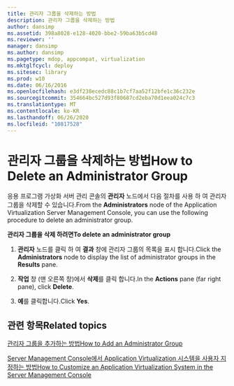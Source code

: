 ```yaml
---
title: 관리자 그룹을 삭제하는 방법
description: 관리자 그룹을 삭제하는 방법
author: dansimp
ms.assetid: 398a8028-e128-4020-bbe2-59ba63b5cd48
ms.reviewer: ''
manager: dansimp
ms.author: dansimp
ms.pagetype: mdop, appcompat, virtualization
ms.mktglfcycl: deploy
ms.sitesec: library
ms.prod: w10
ms.date: 06/16/2016
ms.openlocfilehash: e3df238ecedc88c1b7cf7aa52f12bfe1c36c232e
ms.sourcegitcommit: 354664bc527d93f80687cd2eba70d1eea024c7c3
ms.translationtype: MT
ms.contentlocale: ko-KR
ms.lasthandoff: 06/26/2020
ms.locfileid: "10817528"
---
```

# <span data-ttu-id="c16bd-103">관리자 그룹을 삭제하는 방법</span><span class="sxs-lookup"><span data-stu-id="c16bd-103">How to Delete an Administrator Group</span></span>


<span data-ttu-id="c16bd-104">응용 프로그램 가상화 서버 관리 콘솔의 **관리자** 노드에서 다음 절차를 사용 하 여 관리자 그룹을 삭제할 수 있습니다.</span><span class="sxs-lookup"><span data-stu-id="c16bd-104">From the **Administrators** node of the Application Virtualization Server Management Console, you can use the following procedure to delete an administrator group.</span></span>

**<span data-ttu-id="c16bd-105">관리자 그룹을 삭제 하려면</span><span class="sxs-lookup"><span data-stu-id="c16bd-105">To delete an administrator group</span></span>**

1.  <span data-ttu-id="c16bd-106">**관리자** 노드를 클릭 하 여 **결과** 창에 관리자 그룹의 목록을 표시 합니다.</span><span class="sxs-lookup"><span data-stu-id="c16bd-106">Click the **Administrators** node to display the list of administrator groups in the **Results** pane.</span></span>

2.  <span data-ttu-id="c16bd-107">**작업** 창 (맨 오른쪽 창)에서 **삭제**를 클릭 합니다.</span><span class="sxs-lookup"><span data-stu-id="c16bd-107">In the **Actions** pane (far right pane), click **Delete**.</span></span>

3.  <span data-ttu-id="c16bd-108">**예**를 클릭합니다.</span><span class="sxs-lookup"><span data-stu-id="c16bd-108">Click **Yes**.</span></span>

## <span data-ttu-id="c16bd-109">관련 항목</span><span class="sxs-lookup"><span data-stu-id="c16bd-109">Related topics</span></span>


[<span data-ttu-id="c16bd-110">관리자 그룹을 추가하는 방법</span><span class="sxs-lookup"><span data-stu-id="c16bd-110">How to Add an Administrator Group</span></span>](how-to-add-an-administrator-group.md)

[<span data-ttu-id="c16bd-111">Server Management Console에서 Application Virtualization 시스템을 사용자 지정하는 방법</span><span class="sxs-lookup"><span data-stu-id="c16bd-111">How to Customize an Application Virtualization System in the Server Management Console</span></span>](how-to-customize-an-application-virtualization-system-in-the-server-management-console.md)

 

 





